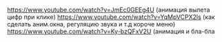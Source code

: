 https://www.youtube.com/watch?v=JmEc0GEEg4U (анимация вылета цифр при клике) 
https://www.youtube.com/watch?v=YqMpVCPX2ls (как сделать аним.окна, регуляцию звука и т.д короче меню) 
https://www.youtube.com/watch?v=Ky-bzQFxV2U (анимация и бла-бла
